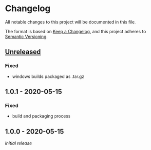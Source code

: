 # Changelog
All notable changes to this project will be documented in this file.

The format is based on [Keep a Changelog](https://keepachangelog.com/en/1.0.0/),
and this project adheres to [Semantic Versioning](https://semver.org/spec/v2.0.0.html).

## [Unreleased]
### Fixed
* windows builds packaged as .tar.gz

## 1.0.1 - 2020-05-15
### Fixed
* build and packaging process

## 1.0.0 - 2020-05-15
*initial release*

[Unreleased]: https://github.com/nekr0z/webmention.io-backup/compare/v1.0.1...HEAD
[1.0.1]: https://github.com/nekr0z/webmention.io-backup/compare/v1.0.0...v1.0.1
